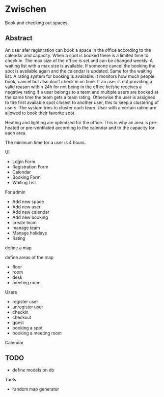 # Zwischen

Book and checking out spaces.

Abstract
---
An user afer registration can book a space in the office according to the calendar and capacity.
When a spot is booked there is a limited time to check in.
The max size of the office is set and can be changed weekly.
A waiting list with a max size is available. If someone cancel the booking the spot is available again and the calendar is updated. Same for the waiting list.
A rating system for booking is available. It monitors how much people book, cancel but also don't check in on time.
If an user is not providing a valid reason within 24h for not being in the office he/she receives a negative rating
If a user belongs to a team and multiple users are booked at the same time the team gets a team rating.
Otherwise the user is assigned to the first available spot closest to another user, this to keep a clustering of users.
The system tries to cluster each team.
User with a certain rating are allowed to book their favorite spot.

Heating and lighting are optimized for the office. This is why an area is pre-heated or pre-ventilated according to the calendar and to the capacity for each area.

The minimum time for a user is 4 hours.


UI
- Login Form
- Registration Form
- Calendar
- Booking Form
- Waiting List

For admin
- Add new space
- Add new user
- Add new calendar
- Add new booking
- create team
- manage team
- Manage holidays
- Rating

define a map

define areas of the map
- floor
- room
- desk
- meeting room

Users
- register user
- unregister user
- checkin
- checkout
- guest
- booking a spot
- booking a meeting room


Calendar

TODO
---
- define models on db


Tools
- random map generator